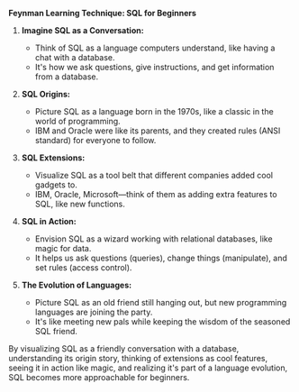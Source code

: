 **Feynman Learning Technique: SQL for Beginners**

1. **Imagine SQL as a Conversation:**
   - Think of SQL as a language computers understand, like having a chat with a database.
   - It's how we ask questions, give instructions, and get information from a database.

2. **SQL Origins:**
   - Picture SQL as a language born in the 1970s, like a classic in the world of programming.
   - IBM and Oracle were like its parents, and they created rules (ANSI standard) for everyone to follow.

3. **SQL Extensions:**
   - Visualize SQL as a tool belt that different companies added cool gadgets to.
   - IBM, Oracle, Microsoft—think of them as adding extra features to SQL, like new functions.

4. **SQL in Action:**
   - Envision SQL as a wizard working with relational databases, like magic for data.
   - It helps us ask questions (queries), change things (manipulate), and set rules (access control).

5. **The Evolution of Languages:**
   - Picture SQL as an old friend still hanging out, but new programming languages are joining the party.
   - It's like meeting new pals while keeping the wisdom of the seasoned SQL friend.

By visualizing SQL as a friendly conversation with a database, understanding its origin story, thinking of extensions as cool features, seeing it in action like magic, and realizing it's part of a language evolution, SQL becomes more approachable for beginners.
